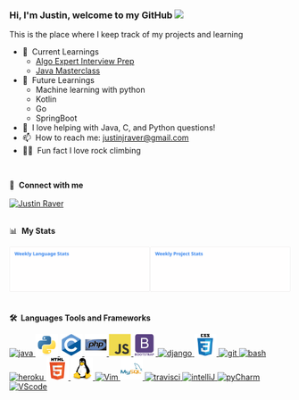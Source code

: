 ### Hi, I'm Justin, welcome to my GitHub <img src="https://media.giphy.com/media/hvRJCLFzcasrR4ia7z/giphy.gif" width="25px"></a>
This is the place where I keep track of my projects and learning

- 🔭 &nbsp;Current Learnings
  - [Algo Expert Interview Prep](https://www.algoexpert.io/product)
  - [Java Masterclass](https://www.udemy.com/course/java-the-complete-java-developer-course/)
- 🌱 &nbsp;Future Learnings
  - Machine learning with python
  - Kotlin
  - Go
  - SpringBoot
- 💬 &nbsp;I love helping with Java, C, and Python questions!
- 📫 &nbsp;How to reach me: [justinjraver@gmail.com](justinjraver@gmail.com)
- 🧗🏻 &nbsp;Fun fact I love rock climbing

<br>

🔗 &nbsp;**Connect with me**
<br>
<p align="left">
<a href="https://www.linkedin.com/in/justinjayraver" target="blank"><img align="center" src="https://raw.githubusercontent.com/rahuldkjain/github-profile-readme-generator/master/src/images/icons/Social/linked-in-alt.svg" alt="Justin Raver" height="30" width="40" /></a>

<br>
<br>


📊 &nbsp;**My Stats**

<div class='img-container'>
<img src='https://raw.githubusercontent.com/JustinRaver/JustinRaver/master/images/wakatime_weekly_language_stats.svg' width="50%"/><img src='https://raw.githubusercontent.com/JustinRaver/JustinRaver/master/images/wakatime_weekly_project_stats.svg' width="50%"/>
</div>

<br>
<br>

  <summary><b>🛠️&nbsp;&nbsp;Languages&nbsp;Tools&nbsp;and&nbsp;Frameworks</b></summary>
  <p align="left"><a href="https://docs.oracle.com/en/java/" target="_blank"> <img src="https://www.vectorlogo.zone/logos/java/java-icon.svg" alt="java" width="40" height="40"/> </a><a href="https://www.python.org" target="_blank"> <img src="https://raw.githubusercontent.com/devicons/devicon/master/icons/python/python-original.svg" alt="python" width="40" height="40"/> </a> <a href="https://www.cprogramming.com/" target="_blank"> <img src="https://raw.githubusercontent.com/devicons/devicon/master/icons/c/c-original.svg" alt="c" width="40" height="40"/> </a>  <a href="https://www.php.net" target="_blank"> <img src="https://raw.githubusercontent.com/devicons/devicon/master/icons/php/php-original.svg" alt="php" width="40" height="40"/> </a> <a href="https://developer.mozilla.org/en-US/docs/Web/JavaScript" target="_blank"> <img src="https://raw.githubusercontent.com/devicons/devicon/master/icons/javascript/javascript-original.svg" alt="javascript" width="40" height="40"/> </a><a href="https://getbootstrap.com" target="_blank"> <img src="https://raw.githubusercontent.com/devicons/devicon/master/icons/bootstrap/bootstrap-plain-wordmark.svg" alt="bootstrap" width="40" height="40"/> </a> <a href="https://www.djangoproject.com" target="_blank"> <img src="https://static.djangoproject.com/img/logos/django-logo-negative.svg" alt="django" width="40" height="40"/> </a> <a href="https://www.w3schools.com/css/" target="_blank"> <img src="https://raw.githubusercontent.com/devicons/devicon/master/icons/css3/css3-original-wordmark.svg" alt="css3" width="40" height="40"/> </a> <a href="https://git-scm.com/" target="_blank"> <img src="https://www.vectorlogo.zone/logos/git-scm/git-scm-icon.svg" alt="git" width="40" height="40"/> </a> <a href="https://www.gnu.org/software/bash/" target="_blank"> <img src="https://upload.wikimedia.org/wikipedia/commons/8/82/Gnu-bash-logo.svg" alt="bash" width="40" height="40"/> </a><a href="https://heroku.com" target="_blank"> <img src="https://www.vectorlogo.zone/logos/heroku/heroku-icon.svg" alt="heroku" width="40" height="40"/> </a> <a href="https://www.w3.org/html/" target="_blank"> <img src="https://raw.githubusercontent.com/devicons/devicon/master/icons/html5/html5-original-wordmark.svg" alt="html5" width="40" height="40"/> </a> <a href="https://www.linux.org/" target="_blank"> <img src="https://raw.githubusercontent.com/devicons/devicon/master/icons/linux/linux-original.svg" alt="linux" width="40" height="40"/> <a href="https://www.vim.org" target="_blank"> <img src="https://upload.wikimedia.org/wikipedia/commons/4/4f/Icon-Vim.svg" alt="Vim" width="40" height="40"/> </a> <a href="https://www.mysql.com/" target="_blank"> <img src="https://raw.githubusercontent.com/devicons/devicon/master/icons/mysql/mysql-original-wordmark.svg" alt="mysql" width="40" height="40"/> </a><a href="https://travis-ci.org" target="_blank"> <img src="https://www.vectorlogo.zone/logos/travis-ci/travis-ci-icon.svg" alt="travisci" width="40" height="40"/> </a> <a href="https://www.jetbrains.com/idea/" target="_blank"> <img src="https://upload.wikimedia.org/wikipedia/commons/9/9c/IntelliJ_IDEA_Icon.svg" alt="intelliJ" width="40" height="40"/> </a> <a href="https://www.jetbrains.com/pycharm/" target="_blank"> <img src="https://upload.wikimedia.org/wikipedia/commons/1/1d/PyCharm_Icon.svg" alt="pyCharm" width="40" height="40"/> </a> <a href="https://code.visualstudio.com" target="_blank"> <img src="https://upload.wikimedia.org/wikipedia/commons/9/9a/Visual_Studio_Code_1.35_icon.svg" alt="VScode" width="40" height="40"/> </a> 
